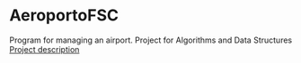 # AeroportoFSC
Program for managing an airport. Project for Algorithms and Data Structures
[Project description](https://github.com/RaulHernandezdelAmo/AeroportoFSC/files/7915916/TrabPrat2.-.enunciado_en.pdf)
